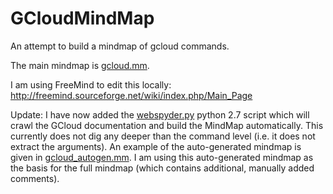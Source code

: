 # GCloudMindMap
An attempt to build a mindmap of gcloud commands.

The main mindmap is [gcloud.mm](gcloud.mm).

I am using FreeMind to edit this locally: http://freemind.sourceforge.net/wiki/index.php/Main_Page

Update: I have now added the [webspyder.py](webspyder.py) python 2.7 script which will crawl the GCloud documentation and build the MindMap automatically.  This currently does not dig any deeper than the command level (i.e. it does not extract the arguments).  An example of the auto-generated mindmap is given in [gcloud_autogen.mm](gcloud_autogen.mm).  I am using this auto-generated mindmap as the basis for the full mindmap (which contains additional, manually added comments).
